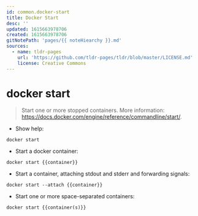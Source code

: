 ```yaml
---
id: common.docker-start
title: Docker Start
desc: ''
updated: 1615663978706
created: 1615663978706
gitNotePath: 'pages/{{ noteHiearchy }}.md'
sources:
  - name: tldr-pages
    url: 'https://github.com/tldr-pages/tldr/blob/master/LICENSE.md'
    license: Creative Commons
---
```

# docker start

> Start one or more stopped containers.
> More information: <https://docs.docker.com/engine/reference/commandline/start/>.

- Show help:

`docker start`

- Start a docker container:

`docker start {{container}}`

- Start a container, attaching stdout and stderr and forwarding signals:

`docker start --attach {{container}}`

- Start one or more space-separated containers:

`docker start {{container(s)}}`

